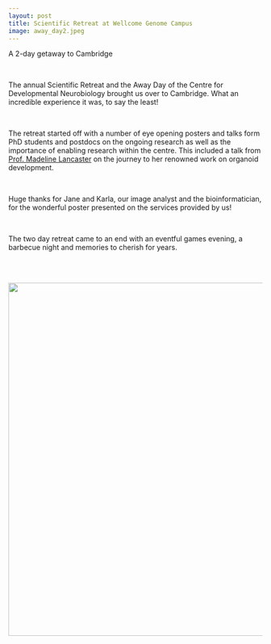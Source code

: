 ```yaml
---
layout: post
title: Scientific Retreat at Wellcome Genome Campus
image: away_day2.jpeg
---
```


A 2-day getaway to Cambridge

<br>

The annual Scientific Retreat and the Away Day of the Centre for Developmental Neurobiology brought us over to Cambridge.
What an incredible experience it was, to say the least!

<br>

The retreat started off with a number of eye opening posters and talks form PhD students and postdocs on the ongoing research as well as the importance of enabling research within the centre.
This included a talk from [Prof. Madeline Lancaster](https://www2.mrc-lmb.cam.ac.uk/groups/lancaster/) on the journey to her renowned work on organoid development.

<br>

Huge thanks for Jane and Karla, our image analyst and the bioinformatician, for the wonderful poster presented on the services provided by us!

<br>

The two day retreat came to an end with an eventful games evening, a barbecue night and memories to cherish for years.

<br><br>

<div style="text-align: center"><img src="{{ site.baseurl }}/images/away_day1.jpeg" width="700" /></div>



<br><br>
